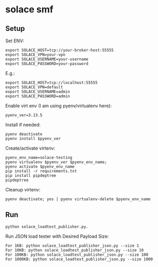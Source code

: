 # solace smf

## Setup

Set ENV:
```SH
export SOLACE_HOST=tcp://your-broker-host:55555
export SOLACE_VPN=your-vpn
export SOLACE_USERNAME=your-username
export SOLACE_PASSWORD=your-password
```

E.g.:
```SH
export SOLACE_HOST=tcp://localhost:55555
export SOLACE_VPN=default
export SOLACE_USERNAME=admin
export SOLACE_PASSWORD=admin
```

Enable virt env (I am using pyenv/virtualenv here):

```SH
pyenv_ver=3.13.5
```

Install if needed:
```SH
pyenv deactivate
pyenv install $pyenv_ver
```

Create/activate virtenv:
```SH
pyenv_env_name=solace-testing
pyenv virtualenv $pyenv_ver $pyenv_env_name;
pyenv activate $pyenv_env_name
pip install -r requirements.txt
pip install pipdeptree
pipdeptree
```

Cleanup virtenv:
```SH
pyenv deactivate; yes | pyenv virtualenv-delete $pyenv_env_name
```

## Run

```SH
python solace_loadtest_publisher.py.
```

Run JSON load tester with Desired Payload Size:
```SH
For 1KB: python solace_loadtest_publisher_json.py --size 1
For 10KB: python solace_loadtest_publisher_json.py --size 10
For 100KB: python solace_loadtest_publisher_json.py --size 100
For 1000KB: python solace_loadtest_publisher_json.py --size 1000
```
